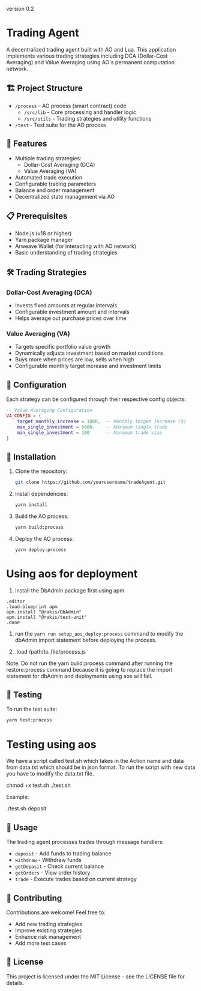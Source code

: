 version 0.2

# Trading Agent

A decentralized trading agent built with AO and Lua. This application implements various trading strategies including DCA (Dollar-Cost Averaging) and Value Averaging using AO's permanent computation network.

## 🏗️ Project Structure

- `/process` - AO process (smart contract) code
  - `/src/lib` - Core processing and handler logic
  - `/src/utils` - Trading strategies and utility functions
- `/test` - Test suite for the AO process

## 🚀 Features

- Multiple trading strategies:
  - Dollar-Cost Averaging (DCA)
  - Value Averaging (VA)
- Automated trade execution
- Configurable trading parameters
- Balance and order management
- Decentralized state management via AO

## 📋 Prerequisites

- Node.js (v18 or higher)
- Yarn package manager
- Arweave Wallet (for interacting with AO network)
- Basic understanding of trading strategies

## 🛠️ Trading Strategies

### Dollar-Cost Averaging (DCA)

- Invests fixed amounts at regular intervals
- Configurable investment amount and intervals
- Helps average out purchase prices over time

### Value Averaging (VA)

- Targets specific portfolio value growth
- Dynamically adjusts investment based on market conditions
- Buys more when prices are low, sells when high
- Configurable monthly target increase and investment limits

## 💼 Configuration

Each strategy can be configured through their respective config objects:

```lua
-- Value Averaging Configuration
VA_CONFIG = {
    target_monthly_increase = 1000,  -- Monthly target increase ($)
    max_single_investment = 5000,    -- Maximum single trade
    min_single_investment = 100      -- Minimum trade size
}
```

## 🔧 Installation

1. Clone the repository:

   ```bash
   git clone https://github.com/yourusername/tradeAgent.git
   ```

2. Install dependencies:

   ```bash
   yarn install
   ```

3. Build the AO process:

   ```bash
   yarn build:process
   ```

4. Deploy the AO process:
   ```bash
   yarn deploy:process
   ```

# Using aos for deployment

1. install the DbAdmin package first using apm

```
.editor
.load-blueprint apm
apm.install "@rakis/DbAdmin"
apm.install "@rakis/test-unit"
.done
```

1. run the `yarn run setup_aos_deploy:process` command to modify the dbAdmin import statement before deploying the process.

2. .load /path/to_file/process.js

Note: Do not run the yarn build:process command after running the restore:process command because it is going to replace the import statement for dbAdmin and deployments using aos will fail.

## 🧪 Testing

To run the test suite:

```bash
yarn test:process
```

# Testing using aos

We have a script called test.sh which takes in the Action name and data from data.txt which should be in json format. To run the script with new data you have to modify the data.txt file.

chmod +x test.sh
./test.sh <action>

Example:

./test.sh deposit

## 📝 Usage

The trading agent processes trades through message handlers:

- `deposit` - Add funds to trading balance
- `withdraw` - Withdraw funds
- `getDeposit` - Check current balance
- `getOrders` - View order history
- `trade` - Execute trades based on current strategy

## 🤝 Contributing

Contributions are welcome! Feel free to:

- Add new trading strategies
- Improve existing strategies
- Enhance risk management
- Add more test cases

## 📜 License

This project is licensed under the MIT License - see the LICENSE file for details.
